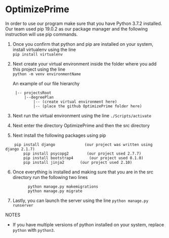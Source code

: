 # OptimizePrime
In order to use our program make sure that you have Python 3.7.2 installed. Our team used pip 19.0.2 as our package manager and the following instruction will use pip commands.

1. Once you confirm that python and pip are installed on your system, install virtualenv using the line\
	`pip install virtualenv`
2. Next create your virtual environment inside the folder where you add this project using the line\
	`python -m venv environmentName`

	 An example of our file hierarchy
		
		|-- projectsRoot
			|--degreePlan                    
				|-- (create virtual environment here)
				|-- (place the github OptimizePrime folder here)

3. Next run the virtual environment using the line
		  `./Scripts/activate`
4. Next enter the directory OptimizePrime and then the src directory
5. Next install the following packages using pip
```
	pip install django             (our project was written using django 2.1.7)
      	pip install psycopg2        (our project used 2.7.7) 
      	pip install bootstrap4       (our project used 0.1.0)
      	pip install jinja2	     (our project used 2.10)
```
6. Once everything is installed and making sure that you are in the src directory run the following two lines
```
		  python manage.py makemigrations
		  python manage.py migrate
```
7. Lastly, you can launch the server using the line
      `python manage.py runserver`


NOTES
- If you have multiple versions of python installed on your system, replace `python` with `python3`.
